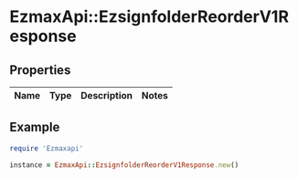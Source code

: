 # EzmaxApi::EzsignfolderReorderV1Response

## Properties

| Name | Type | Description | Notes |
| ---- | ---- | ----------- | ----- |

## Example

```ruby
require 'Ezmaxapi'

instance = EzmaxApi::EzsignfolderReorderV1Response.new()
```

